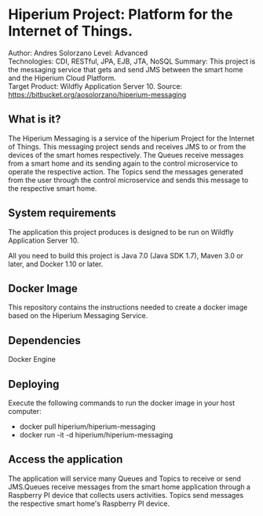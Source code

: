 Hiperium Project: Platform for the Internet of Things.
========================
Author: Andres Solorzano
Level: Advanced  
Technologies: CDI, RESTful, JPA, EJB, JTA, NoSQL
Summary: This project is the messaging service that gets and send JMS between the smart home and the Hiperium Cloud Platform.  
Target Product: Wildfly Application Server 10.
Source: <https://bitbucket.org/aosolorzano/hiperium-messaging>  

What is it?
-----------

The Hiperium Messaging is a service of the hiperium Project for the Internet of Things. This messaging project sends and receives JMS to or from the devices of the smart homes respectively. The Queues receive messages from a smart home and its sending again to the control microservice to operate the respective action. The Topics send the messages generated from the user through the control microservice and sends this message to the respective smart home.

System requirements
-------------------

The application this project produces is designed to be run on Wildfly Application Server 10.

All you need to build this project is Java 7.0 (Java SDK 1.7), Maven 3.0 or later, and Docker 1.10 or later.


Docker Image
-------------------

This repository contains the instructions needed to create a docker image based on the Hiperium Messaging Service.


Dependencies
-------------------

Docker Engine


Deploying
-------------------

Execute the following commands to run the docker image in your host computer:

* docker pull hiperium/hiperium-messaging
* docker run -it -d hiperium/hiperium-messaging


Access the application 
---------------------

The application will service many Queues and Topics to receive or send JMS.Queues receive messages from the smart home application through a Raspberry PI device that collects users activities. Topics send messages the respective smart home's Raspberry PI device.
